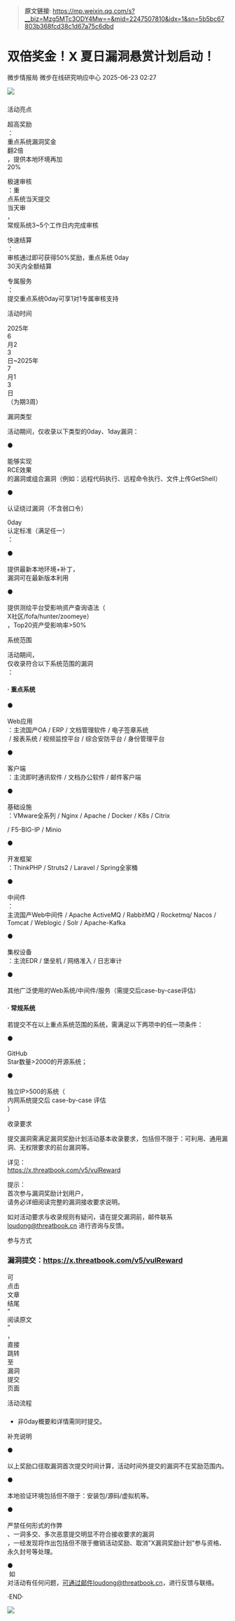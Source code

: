 > **原文链接**: https://mp.weixin.qq.com/s?__biz=Mzg5MTc3ODY4Mw==&mid=2247507810&idx=1&sn=5b5bc67803b368fcd38c1d67a75c6dbd

#  双倍奖金！X 夏日漏洞悬赏计划启动！  
微步情报局  微步在线研究响应中心   2025-06-23 02:27  
  
![](https://mmbiz.qpic.cn/mmbiz_png/fFyp1gWjicMJTLP8WZNxZfVU3x8Wd6S7QH1iba8IiaNn8pSCTDoCZdUjcBibd5Micw0bwKc1tm2XiaJXia61mndkT2n2A/640?wx_fmt=png&from=appmsg "")  
###   
  
活动亮点  
  
超高奖励  
：  
重点系统漏洞奖金  
翻2倍  
，提供本地环境再加  
20%  
  
极速审核  
：重  
点系统当天提交  
当天审  
，  
常规系统3~5个工作日内完成审核  
  
快速结算  
：  
审核通过即可获得50%奖励，重点系统 0day   
30天内全额结算  
  
  
专属服务  
：  
提交重点系统0day可享1对1专属审核支持  
  
活动时间  
  
  
2025年  
6  
月2  
3  
日~2025年  
7  
月1  
3  
日  
（为期3周）  
  
漏洞类型  
  
  
活动期间，仅收录以下类型的0day、1day漏洞：  
  
●  
   
能够实现  
RCE效果  
的漏洞或组合漏洞（例如：远程代码执行、远程命令执行、文件上传GetShell）  
  
●  
   
认证绕过漏洞（不含弱口令）  
  
  
0day  
认定标准（满足任一）  
：  
  
●  
   
提供最新本地环境+补丁，  
漏洞可在最新版本利用  
  
●  
   
提供测绘平台受影响资产查询语法（  
X社区/fofa/hunter/zoomeye）  
，Top20资产受影响率>50%  
  
系统范围  
  
  
活动期间，  
仅收录符合以下系统范围的漏洞  
：  
#### · 重点系统  
  
●  
   
Web应用  
：主流国产OA / ERP / 文档管理软件 / 电子签章系统  
 / 报表系统 / 视频监控平台 / 综合安防平台 / 身份管理平台  
  
●  
   
客户端  
：主流即时通讯软件 / 文档办公软件 / 邮件客户端  
  
●  
   
基础设施  
：VMware全系列 / Nginx / Apache / Docker / K8s / Citrix  
  
/ F5-BIG-IP / Minio  
  
●  
   
开发框架  
：ThinkPHP / Struts2 / Laravel / Spring全家桶  
  
●  
   
中间件  
：  
主流国产Web中间件 / Apache ActiveMQ / RabbitMQ / Rocketmq/ Nacos / Tomcat / Weblogic / Solr / Apache-Kafka  
  
●  
   
集权设备  
：主流EDR / 堡垒机 / 网络准入 / 日志审计  
  
●  
   
其他广泛使用的Web系统/中间件/服务（需提交后case-by-case评估）  
  
#### · 常规系统  
  
若提交不在以上重点系统范围的系统，需满足以下两项中的任一项条件：  
  
●  
   
GitHub   
Star数量>2000的开源系统；  
  
●  
   
独立IP>500的系统（  
内网系统提交后 case-by-case 评估  
）  
  
收录要求  
  
  
提交漏洞需满足漏洞奖励计划活动基本收录要求，包括但不限于：可利用、通用漏洞、无权限要求的前台漏洞等。  
  
详见：  
https://x.threatbook.com/v5/vulReward  
  
提示：  
首次参与漏洞奖励计划用户，  
请务必详细阅读完整的漏洞接收要求说明。  
  
  
如对活动要求与收录规则有疑问，请在提交漏洞前，邮件联系 loudong@threatbook.cn 进行咨询与反馈。  
  
参与方式  
### 漏洞提交：https://x.threatbook.com/v5/vulReward  
  
可  
点击  
文章  
结尾  
“  
阅读原文  
”  
，  
直接  
跳转  
至  
漏洞  
提交  
页面  
  
活动流程  
###   
  
* 非0day概要和详情需同时提交。  
  
补充说明  
  
  
●  
   
以上奖励口径取漏洞首次提交时间计算，活动时间外提交的漏洞不在奖励范围内。  
  
●  
   
本地验证环境包括但不限于：安装包/源码/虚拟机等。  
  
●  
   
严禁任何形式的作弊  
、一洞多交、多次恶意提交明显不符合接收要求的漏洞  
，一经发现将作出包括但不限于撤销活动奖励、取消"X漏洞奖励计划"参与资格、永久封号等处理。  
  
●  
 如  
对活动有任何问题，可通过邮件loudong@threatbook.cn，进行反馈与联络。  
  
  
·END·  
  
  
![](https://mmbiz.qpic.cn/mmbiz_jpg/fFyp1gWjicMJTLP8WZNxZfVU3x8Wd6S7QMcGLeDrCZlPtQiaPQvQvu8No9HI6JDX0Ge4a7d9yOialAmq7RYIPY18A/640?wx_fmt=jpeg&from=appmsg "")  
  
  
